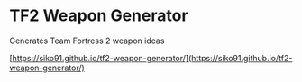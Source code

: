 # TF2 Weapon Generator

Generates Team Fortress 2 weapon ideas

[https://siko91.github.io/tf2-weapon-generator/](https://siko91.github.io/tf2-weapon-generator/)
